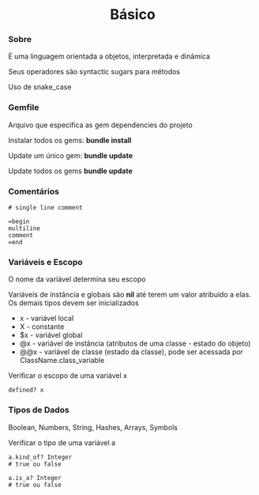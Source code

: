 <h1 align="center">Básico</h1>

<h3>Sobre</h3>
<p>É uma linguagem orientada a objetos, interpretada e dinâmica</p>
<p>Seus operadores são syntactic sugars para métodos<p>
<p>Uso de snake_case</p>
 
<h3>Gemfile</h3>
<p>Arquivo que especifica as gem dependencies do projeto</p>
<p>Instalar todos os gems: <b>bundle install</b></p>
<p>Update um único gem: <b>bundle update <nome_gem></b></p>
<p>Update todos os gems <b>bundle update</b></p>

<h3>Comentários</h3>

```
# single line comment

=begin
multiline
comment
=end
```
<h3>Variáveis e Escopo</h3>
<p>O nome da variável determina seu escopo</p>
<p>Variáveis de instância e globais são <b>nil</b> até terem um valor atribuído a elas. Os demais tipos devem ser inicializados</p>
<ul>
  <li>x - variável local</li>
  <li>X - constante</li>
  <li>$x - variável global</li>
  <li>@x - variável de instância (atributos de uma classe - estado do objeto)</li>
  <li>@@x - variável de classe (estado da classe), pode ser acessada por ClassName.class_variable</li>
</ul>
<p>Verificar o escopo de uma variável x</p>

```
defined? x
```
<h3>Tipos de Dados</h3>
<p>Boolean, Numbers, String, Hashes, Arrays, Symbols</p>
<p>Verificar o tipo de uma variável a</p>

```
a.kind_of? Integer
# true ou false

a.is_a? Integer
# true ou false
```
